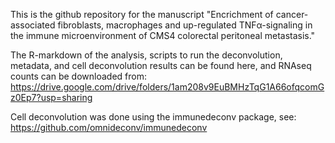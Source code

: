 This is the github repository for the manuscript "Encrichment of cancer-associated fibroblasts, macrophages and up-regulated TNFα-signaling in the immune microenvironment of CMS4 colorectal peritoneal metastasis."

The R-markdown of the analysis, scripts to run the deconvolution, metadata, and cell deconvolution results can be found here, and RNAseq counts can be downloaded from:
https://drive.google.com/drive/folders/1am208v9EuBMHzTqG1A66ofqcomGz0Ep7?usp=sharing

Cell deconvolution was done using the immunedeconv package, see:
https://github.com/omnideconv/immunedeconv
